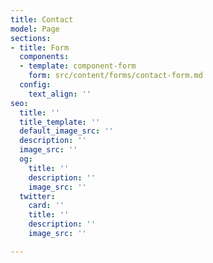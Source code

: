 ```yaml
---
title: Contact
model: Page
sections:
- title: Form
  components:
  - template: component-form
    form: src/content/forms/contact-form.md
  config:
    text_align: ''
seo:
  title: ''
  title_template: ''
  default_image_src: ''
  description: ''
  image_src: ''
  og:
    title: ''
    description: ''
    image_src: ''
  twitter:
    card: ''
    title: ''
    description: ''
    image_src: ''

---
```

